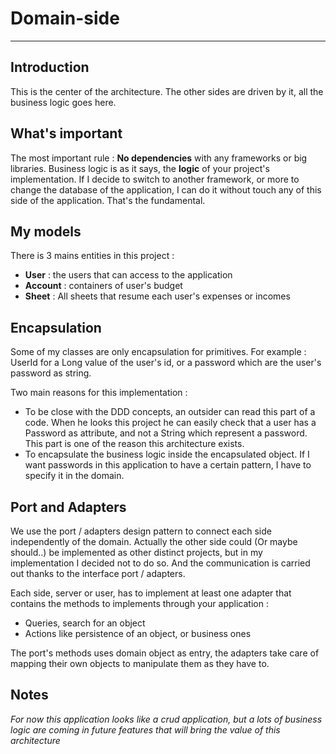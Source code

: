 # Domain-side 

--- 

## Introduction

This is the center of the architecture. The other sides are driven by it, all the business logic goes here.

## What's important

The most important rule : **No dependencies** with any frameworks or big libraries. Business logic is as it says, the **logic** of your project's implementation. 
If I decide to switch to another framework, or more to change the database of the application, I can do it without touch any of this side of the application. That's the fundamental.

## My models

There is 3 mains entities in this project : 

* **User** : the users that can access to the application
* **Account** : containers of user's budget
* **Sheet** : All sheets that resume each user's expenses or incomes



## Encapsulation

Some of my classes are only encapsulation for primitives. For example : UserId for a Long value of the user's id, or a password which are the user's password as string.

Two main reasons for this implementation : 
* To be close with the DDD concepts, an outsider can read this part of a code. When he looks this project he can easily check that a user has a Password as attribute, and not a String which represent a password. This part is one of the reason this architecture exists. 
* To encapsulate the business logic inside the encapsulated object. If I want passwords in this application to have a certain pattern, I have to specify it in the domain.

## Port and Adapters

We use the port / adapters design pattern to connect each side independently of the domain. Actually the other side could (Or maybe should..) be implemented as other distinct projects, but in my implementation I decided not to do so. And the communication is carried out thanks to the interface port / adapters. 


Each side, server or user, has to implement at least one adapter that contains the methods to implements through your application : 
* Queries, search for an object
* Actions like persistence of an object, or business ones

The port's methods uses domain object as entry, the adapters take care of mapping their own objects to manipulate them as they have to.


## Notes

*For now this application looks like a crud application, but a lots of business logic are coming in future features that will bring the value of this architecture*